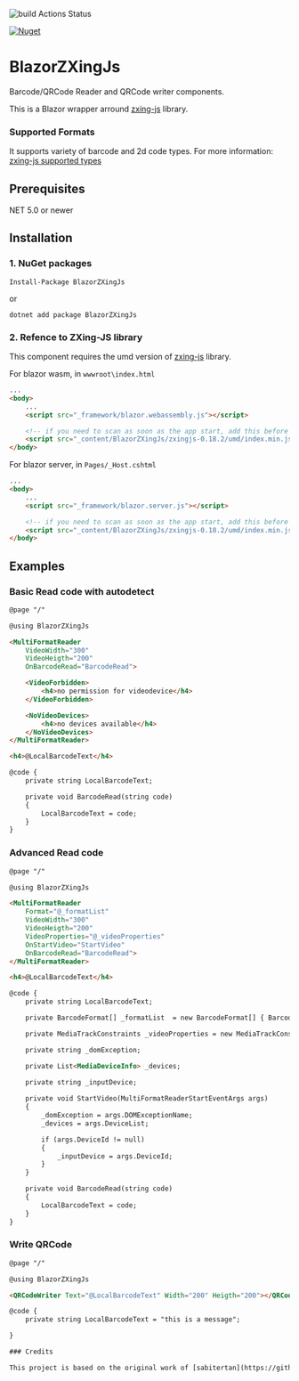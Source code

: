 ![build Actions Status](https://github.com/kattunga/BlazorZXingJs/workflows/build/badge.svg)

[![Nuget](https://img.shields.io/nuget/v/BlazorZXingJs?style=flat-square)](https://www.nuget.org/packages/BlazorZXingJs/)

# BlazorZXingJs

Barcode/QRCode Reader and QRCode writer components.

This is a Blazor wrapper arround [zxing-js](https://github.com/zxing-js/library) library.

### Supported Formats

It supports variety of barcode and 2d code types. For more information: [zxing-js supported types](https://github.com/zxing-js/library#supported-formats)

## Prerequisites

NET 5.0 or newer

## Installation

### 1. NuGet packages

```
Install-Package BlazorZXingJs
```

or

```
dotnet add package BlazorZXingJs
```

### 2. Refence to ZXing-JS library

This component requires the umd version of [zxing-js](https://github.com/zxing-js/library) library.

For blazor wasm, in `wwwroot\index.html`
```html
...
<body>
    ...
    <script src="_framework/blazor.webassembly.js"></script>

    <!-- if you need to scan as soon as the app start, add this before _framework/blazor.webassembly.js -->
    <script src="_content/BlazorZXingJs/zxingjs-0.18.2/umd/index.min.js"></script>
</body>
```

For blazor server, in `Pages/_Host.cshtml`
```html
...
<body>
    ...
    <script src="_framework/blazor.server.js"></script>

    <!-- if you need to scan as soon as the app start, add this before _framework/blazor.server.js -->
    <script src="_content/BlazorZXingJs/zxingjs-0.18.2/umd/index.min.js"></script>
</body>
```

## Examples

### Basic Read code with autodetect

```html
@page "/"

@using BlazorZXingJs

<MultiFormatReader
    VideoWidth="300"
    VideoHeigth="200"
    OnBarcodeRead="BarcodeRead">

    <VideoForbidden>
        <h4>no permission for videodevice</h4>
    </VideoForbidden>

    <NoVideoDevices>
        <h4>no devices available</h4>
    </NoVideoDevices>
</MultiFormatReader>

<h4>@LocalBarcodeText</h4>

@code {
    private string LocalBarcodeText;

    private void BarcodeRead(string code)
    {
        LocalBarcodeText = code;
    }
}
```

### Advanced Read code

```html
@page "/"

@using BlazorZXingJs

<MultiFormatReader
    Format="@_formatList"
    VideoWidth="300"
    VideoHeigth="200"
    VideoProperties="@_videoProperties"
    OnStartVideo="StartVideo"
    OnBarcodeRead="BarcodeRead">
</MultiFormatReader>

<h4>@LocalBarcodeText</h4>

@code {
    private string LocalBarcodeText;

    private BarcodeFormat[] _formatList  = new BarcodeFormat[] { BarcodeFormat.EAN_8, BarcodeFormat.EAN_13 };

    private MediaTrackConstraints _videoProperties = new MediaTrackConstraints() { Torch = true} ;

    private string _domException;

    private List<MediaDeviceInfo> _devices;
        
    private string _inputDevice;

    private void StartVideo(MultiFormatReaderStartEventArgs args)
    {
        _domException = args.DOMExceptionName;
        _devices = args.DeviceList;

        if (args.DeviceId != null)
        {
            _inputDevice = args.DeviceId;
        }
    }

    private void BarcodeRead(string code)
    {
        LocalBarcodeText = code;
    } 
}
```

### Write QRCode

```html
@page "/"

@using BlazorZXingJs

<QRCodeWriter Text="@LocalBarcodeText" Width="200" Heigth="200"></QRCodeWriter>

@code {
    private string LocalBarcodeText = "this is a message";

}

### Credits

This project is based on the original work of [sabitertan](https://github.com/sabitertan/BlazorBarcodeScanner)
